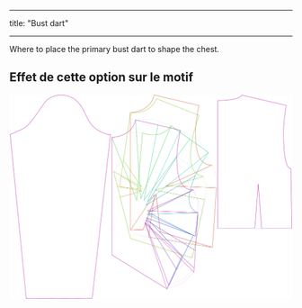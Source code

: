 - - -
title: "Bust dart"
- - -

Where to place the primary bust dart to shape the chest.

## Effet de cette option sur le motif

![This image shows the effect of this option by superimposing several variants that have a different value for this option](breanna_primarybustdart_sample.svg "Effet de cette option sur le modèle")
